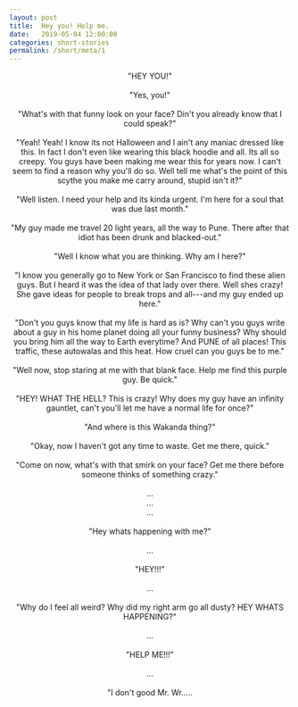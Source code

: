 ```yaml
---
layout: post
title:  Hey you! Help me.
date:   2019-05-04 12:00:00
categories: short-stories
permalink: /short/meta/1
---
```

<p align="center">
"HEY YOU!" <br><br>
"Yes, you!"<br><br>
"What's with that funny look on your face? Din't you already know that I could speak?"<br><br>
"Yeah! Yeah! I know its not Halloween and I ain't any maniac dressed like this. In fact I don't even like wearing this black hoodie and all. Its all so creepy. You guys have been making me wear this for years now. I can't seem to find a reason why you'll do so. Well tell me what's the point of this scythe you make me carry around, stupid isn't it?"<br><br>
"Well listen. I need your help and its kinda urgent. I'm here for a soul that was due last month."<br><br>
"My guy made me travel 20 light years, all the way to Pune. There after that idiot has been drunk and blacked-out." <br><br>
"Well I know what you are thinking. Why am I here?"<br><br>
"I know you generally go to New York or San Francisco to find these alien guys. But I heard it was the idea of that lady over there. Well shes crazy! She gave ideas for people to break trops and all---and my guy ended up here."<br><br>
"Don't you guys know that my life is hard as is? Why can't you guys write about a guy in his home planet doing all your funny business? Why should you bring him all the way to Earth everytime? And PUNE of all places! This traffic, these autowalas and this heat. How cruel can you guys be to me."<br><br>
"Well now, stop staring at me with that blank face. Help me find this purple guy. Be quick."<br><br>
"HEY! WHAT THE HELL? This is crazy! Why does my guy have an infinity gauntlet, can't you'll let me have a normal life for once?"<br><br>
"And where is this Wakanda thing?"<br><br>
"Okay, now I haven't got any time to waste. Get me there, quick."<br><br>
"Come on now, what's with that smirk on your face? Get me there before someone thinks of something crazy."<br><br>
...<br>
...<br>
...<br><br>
"Hey whats happening with me?"<br><br>
...<br><br>
"HEY!!!"<br><br>
...<br><br>
"Why do I feel all weird? Why did my right arm go all dusty? HEY WHATS HAPPENING?"<br><br>
...<br><br>
"HELP ME!!!"<br><br>
...<br><br>
"I don't good Mr. Wr.....<br><br>
</p>
